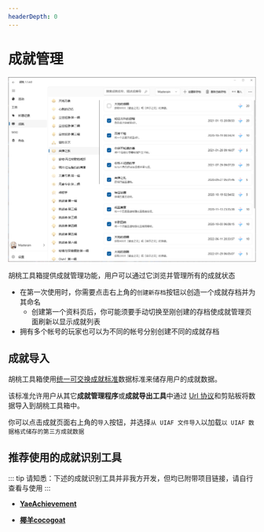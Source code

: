 ```yaml
---
headerDepth: 0
---
```


# 成就管理 

![](/images/202209/Achievements.png)

胡桃工具箱提供成就管理功能，用户可以通过它浏览并管理所有的成就状态

- 在第一次使用时，你需要点击右上角的`创建新存档`按钮以创造一个成就存档并为其命名
  - 创建第一个资料页后，你可能须要手动切换至刚创建的存档使成就管理页面刷新以显示成就列表
- 拥有多个帐号的玩家也可以为不同的帐号分别创建不同的成就存档

## 成就导入

胡桃工具箱使用[统一可交换成就标准](https://www.snapgenshin.com/development/UIAF.html)数据标准来储存用户的成就数据。

该标准允许用户从其它**成就管理程序**或**成就导出工具**中通过 [Url 协议](https://www.snapgenshin.com/development/ThirdPartyAccess.html#url-%E5%8D%8F%E8%AE%AE)和剪贴板将数据导入到胡桃工具箱中。

你可以点击成就页面右上角的`导入`按钮，并选择`从 UIAF 文件导入`以加载`以 UIAF 数据格式储存的第三方成就数据`

## 推荐使用的成就识别工具

::: tip
请知悉：下述的成就识别工具并非我方开发，但均已附带项目链接，请自行查看与使用
:::

- **[YaeAchievement](https://github.com/HolographicHat/YaeAchievement)<Badge text="推荐用于成就导出" type="tip" />**

- **[椰羊cocogoat](https://cocogoat.work/)<Badge text="便于查阅对应攻略" type="tip" />**

